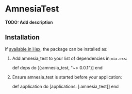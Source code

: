 # AmnesiaTest

**TODO: Add description**

## Installation

If [available in Hex](https://hex.pm/docs/publish), the package can be installed as:

  1. Add amnesia_test to your list of dependencies in `mix.exs`:

        def deps do
          [{:amnesia_test, "~> 0.0.1"}]
        end

  2. Ensure amnesia_test is started before your application:

        def application do
          [applications: [:amnesia_test]]
        end

